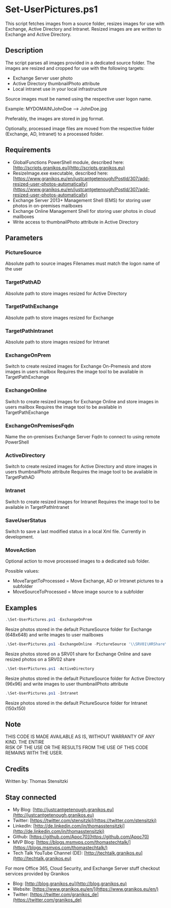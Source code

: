 # Set-UserPictures.ps1

This script fetches images from a source folder, resizes images for use with Exchange, Active Directory and Intranet. Resized images are are written to Exchange and Active Directory.

## Description

The script parses all images provided in a dedicated source folder. The images are resized and cropped for use with the following targets:

* Exchange Server user photo
* Active Directory thumbnailPhoto attribute
* Local intranet use in your local infrastructure

Source images must be named using the respective user logon name. 

Example: MYDOMAIN\JohnDoe --> JohnDoe.jpg

Preferably, the images are stored in jpg format.

Optionally, processed image files are moved from the respective folder (Exchange, AD, Intranet) to a processed folder.

## Requirements

* GlobalFunctions PowerShell module, described here: [http://scripts.granikos.eu](http://scripts.granikos.eu)
* ResizeImage.exe executable, described here: [https://www.granikos.eu/en/justcantgetenough/PostId/307/add-resized-user-photos-automatically](https://www.granikos.eu/en/justcantgetenough/PostId/307/add-resized-user-photos-automatically)
* Exchange Server 2013+ Management Shell (EMS) for storing user photos in on-premises mailboxes
* Exchange Online Management Shell for storing user photos in cloud mailboxes
* Write access to thumbnailPhoto attribute in Active Directory

## Parameters

### PictureSource

Absolute path to source images
Filenames must match the logon name of the user

### TargetPathAD

Absolute path to store images resized for Active Directory

### TargetPathExchange

Absolute path to store images resized for Exchange

### TargetPathIntranet

Absolute path to store images resized for Intranet

### ExchangeOnPrem

Switch to create resized images for Exchange On-Premesis and store images in users mailbox
Requires the image tool to be available in TargetPathExchange

### ExchangeOnline

Switch to create resized images for Exchange Online and store images in users mailbox
Requires the image tool to be available in TargetPathExchange

### ExchangeOnPremisesFqdn

Name the on-premises Exchange Server Fqdn to connect to using remote PowerShell

### ActiveDirectory

Switch to create resized images for Active Directory and store images in users thumbnailPhoto attribute
Requires the image tool to be available in TargetPathAD

### Intranet

Switch to create resized images for Intranet
Requires the image tool to be available in TargetPathIntranet

### SaveUserStatus

Switch to save a last modified status in a local Xml file. Currently in development.

### MoveAction

Optional action to move processed images to a dedicated sub folder.

Possible values:

* MoveTargetToProcessed = Move Exchange, AD or Intranet pictures to a subfolder
* MoveSourceToProcessed = Move image source to a subfolder

## Examples

``` PowerShell
.\Set-UserPictures.ps1 -ExchangeOnPrem
```

Resize photos stored in the default PictureSource folder for Exchange (648x648) and write images to user mailboxes

``` PowerShell
.\Set-UserPictures.ps1 -ExchangeOnline -PictureSource '\\SRV01\HRShare\Photos' -TargetPathExchange '\\SRV02\ExScripts\Photos'
```

Resize photos stored on a SRV01 share for Exchange Online and save resized photos on a SRV02 share

``` PowerShell
.\Set-UserPictures.ps1 -ActiveDirectory
```

Resize photos stored in the default PictureSource folder for Active Directory (96x96) and write images to user thumbnailPhoto attribute

``` PowerShell
.\Set-UserPictures.ps1 -Intranet
```

Resize photos stored in the default PictureSource folder for Intranet (150x150)

## Note

THIS CODE IS MADE AVAILABLE AS IS, WITHOUT WARRANTY OF ANY KIND. THE ENTIRE  
RISK OF THE USE OR THE RESULTS FROM THE USE OF THIS CODE REMAINS WITH THE USER.

## Credits

Written by: Thomas Stensitzki

## Stay connected

- My Blog: [http://justcantgetenough.granikos.eu](http://justcantgetenough.granikos.eu)
- Twitter: [https://twitter.com/stensitzki](https://twitter.com/stensitzki)
- LinkedIn: [http://de.linkedin.com/in/thomasstensitzki](http://de.linkedin.com/in/thomasstensitzki)
- Github: [https://github.com/Apoc70](https://github.com/Apoc70)
- MVP Blog: [https://blogs.msmvps.com/thomastechtalk/](https://blogs.msmvps.com/thomastechtalk/)
- Tech Talk YouTube Channel (DE): [http://techtalk.granikos.eu](http://techtalk.granikos.eu)

For more Office 365, Cloud Security, and Exchange Server stuff checkout services provided by Granikos

- Blog: [http://blog.granikos.eu](http://blog.granikos.eu)
- Website: [https://www.granikos.eu/en/](https://www.granikos.eu/en/)
- Twitter: [https://twitter.com/granikos_de](https://twitter.com/granikos_de)
